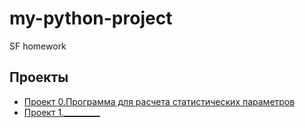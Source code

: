 # my-python-project
SF homework
## Проекты
* [Проект 0.Программа для расчета статистических параметров](https://github.com/ViktoriyaPr/my-python-project.git)
* [Проект 1._________](___)